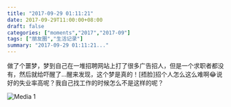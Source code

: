 ```yaml
---
title: "2017-09-29 01:11:21"
date: 2017-09-29T11:00:00+08:00
draft: false
categories: ["moments","2017","2017-09"]
tags: ["朋友圈","生活记录"]
summary: "2017-09-29 01:11:21..."
---
```


做了个噩梦，梦到自己在一堆招聘网站上打了很多广告招人，但是一个求职者都没有，然后就给吓醒了…醒来发现，这个梦是真的！[捂脸]招个人怎么这么难啊😂说好的失业率高呢？我自己找工作的时候怎么不是这样的呢？

![Media 1](/Moments/photos/2017-09-29/201709290111210.jpg)


